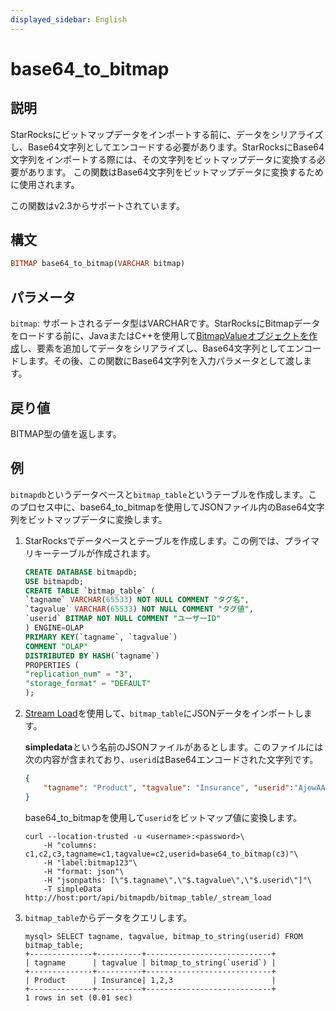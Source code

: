 ```yaml
---
displayed_sidebar: English
---
```


# base64_to_bitmap

## 説明

StarRocksにビットマップデータをインポートする前に、データをシリアライズし、Base64文字列としてエンコードする必要があります。StarRocksにBase64文字列をインポートする際には、その文字列をビットマップデータに変換する必要があります。
この関数はBase64文字列をビットマップデータに変換するために使用されます。

この関数はv2.3からサポートされています。

## 構文

```Haskell
BITMAP base64_to_bitmap(VARCHAR bitmap)
```

## パラメータ

`bitmap`: サポートされるデータ型はVARCHARです。StarRocksにBitmapデータをロードする前に、JavaまたはC++を使用して[BitmapValueオブジェクトを作成](https://github.com/StarRocks/starrocks/blob/main/fe/plugin-common/src/test/java/com/starrocks/types/BitmapValueTest.java)し、要素を追加してデータをシリアライズし、Base64文字列としてエンコードします。その後、この関数にBase64文字列を入力パラメータとして渡します。

## 戻り値

BITMAP型の値を返します。

## 例

`bitmapdb`というデータベースと`bitmap_table`というテーブルを作成します。このプロセス中に、base64_to_bitmapを使用してJSONファイル内のBase64文字列をビットマップデータに変換します。

1. StarRocksでデータベースとテーブルを作成します。この例では、プライマリキーテーブルが作成されます。

    ```SQL
    CREATE DATABASE bitmapdb;
    USE bitmapdb;
    CREATE TABLE `bitmap_table` (
    `tagname` VARCHAR(65533) NOT NULL COMMENT "タグ名",
    `tagvalue` VARCHAR(65533) NOT NULL COMMENT "タグ値",
    `userid` BITMAP NOT NULL COMMENT "ユーザーID"
    ) ENGINE=OLAP
    PRIMARY KEY(`tagname`, `tagvalue`)
    COMMENT "OLAP"
    DISTRIBUTED BY HASH(`tagname`)
    PROPERTIES (
    "replication_num" = "3",
    "storage_format" = "DEFAULT"
    );
    ```

2. [Stream Load](../../../sql-reference/sql-statements/data-manipulation/STREAM_LOAD.md)を使用して、`bitmap_table`にJSONデータをインポートします。

    **simpledata**という名前のJSONファイルがあるとします。このファイルには次の内容が含まれており、`userid`はBase64エンコードされた文字列です。

    ```JSON
    {
        "tagname": "Product", "tagvalue": "Insurance", "userid":"AjowAAABAAAAAAACABAAAAABAAIAAwA="
    }
    ```

    base64_to_bitmapを使用して`userid`をビットマップ値に変換します。

    ```Plain
    curl --location-trusted -u <username>:<password>\
        -H "columns: c1,c2,c3,tagname=c1,tagvalue=c2,userid=base64_to_bitmap(c3)"\
        -H "label:bitmap123"\
        -H "format: json"\
        -H "jsonpaths: [\"$.tagname\",\"$.tagvalue\",\"$.userid\"]"\
        -T simpleData http://host:port/api/bitmapdb/bitmap_table/_stream_load
    ```

3. `bitmap_table`からデータをクエリします。

    ```Plaintext
    mysql> SELECT tagname, tagvalue, bitmap_to_string(userid) FROM bitmap_table;
    +--------------+----------+----------------------------+
    | tagname      | tagvalue | bitmap_to_string(`userid`) |
    +--------------+----------+----------------------------+
    | Product      | Insurance| 1,2,3                      |
    +--------------+----------+----------------------------+
    1 rows in set (0.01 sec)
    ```
